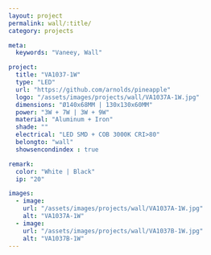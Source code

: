 ```yaml
---
layout: project
permalink: wall/:title/
category: projects

meta:
  keywords: "Vaneey, Wall"

project:
  title: "VA1037-1W"
  type: "LED"
  url: "https://github.com/arnolds/pineapple"
  logo: "/assets/images/projects/wall/VA1037A-1W.jpg"
  dimensions: "Ø140x68MM | 130x130x60MM"
  power: "3W + 7W | 3W + 9W"
  material: "Aluminum + Iron"
  shade: ""
  electrical: "LED SMD + COB 3000K CRI>80"
  belongto: "wall"
  showsencondindex : true

remark:
  color: "White | Black"
  ip: "20"

images:
  - image:
    url: "/assets/images/projects/wall/VA1037A-1W.jpg"
    alt: "VA1037A-1W"
  - image:
    url: "/assets/images/projects/wall/VA1037B-1W.jpg"
    alt: "VA1037B-1W"
---
```

